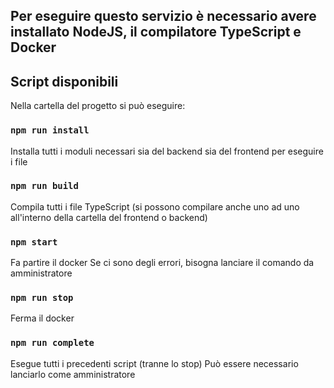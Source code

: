 ## Per eseguire questo servizio è necessario avere installato NodeJS, il compilatore TypeScript e Docker

## Script disponibili

Nella cartella del progetto si può eseguire:

### `npm run install`
Installa tutti i moduli necessari sia del backend sia del frontend per eseguire i file

### `npm run build`
Compila tutti i file TypeScript (si possono compilare anche uno ad uno all'interno della cartella del frontend o backend)

### `npm start`
Fa partire il docker
Se ci sono degli errori, bisogna lanciare il comando da amministratore

### `npm run stop`
Ferma il docker

### `npm run complete`
Esegue tutti i precedenti script (tranne lo stop)
Può essere necessario lanciarlo come amministratore